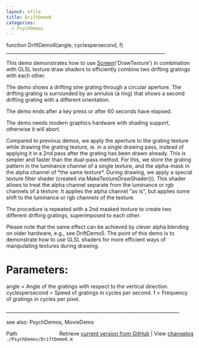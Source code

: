 ```yaml
---
layout: mfile
title: DriftDemo6
categories:
  - PsychDemos
---
```


function DriftDemo6\(angle, cyclespersecond, f\)
\_\_\_\_\_\_\_\_\_\_\_\_\_\_\_\_\_\_\_\_\_\_\_\_\_\_\_\_\_\_\_\_\_\_\_\_\_\_\_\_\_\_\_\_\_\_\_\_\_\_\_\_\_\_\_\_\_\_\_\_\_\_\_\_\_\_\_

This demo demonstrates how to use [Screen](/docs/Screen)\('DrawTexture'\) in combination
with GLSL texture draw shaders to efficiently combine two drifting
gratings with each other.

The demo shows a drifting sine grating through a circular aperture. The
drifting grating is surrounded by an annulus \(a ring\) that shows a second
drifting grating with a different orientation.

The demo ends after a key press or after 60 seconds have elapsed.

The demo needs modern graphics hardware with shading support, otherwise
it will abort.

Compared to previous demos, we apply the aperture to the grating texture
while drawing the grating texture, ie. in a single drawing pass, instead
of applying it in a 2nd pass after the grating has been drawn already.
This is simpler and faster than the dual\-pass method. For this, we store
the grating pattern in the luminance channel of a single texture, and the
alpha\-mask in the alpha channel of \*the same texture\*. During drawing, we
apply a special texture filter shader \(created via
MakeTextureDrawShader\(\)\). This shader allows to treat the alpha channel
separate from the luminance or rgb channels of a texture: It applies the
alpha channel "as is", but applies some shift to the luminance or rgb
channels of the texture.

The procedure is repeated with a 2nd masked texture to create two
different drifting gratings, superimposed to each other.

Please note that the same effect can be achieved by clever alpha blending
on older hardware, e.g., see DriftDemo5. The point of this demo is to
demonstrate how to use GLSL shaders for more efficient ways of
manipulating textures during drawing.

# Parameters:

angle = Angle of the gratings with respect to the vertical direction.
cyclespersecond = Speed of gratings in cycles per second.
f = Frequency of gratings in cycles per pixel.

\_\_\_\_\_\_\_\_\_\_\_\_\_\_\_\_\_\_\_\_\_\_\_\_\_\_\_\_\_\_\_\_\_\_\_\_\_\_\_\_\_\_\_\_\_\_\_\_\_\_\_\_\_\_\_\_\_\_\_\_\_\_\_\_\_\_\_\_\_\_\_\_\_

see also: PsychDemos, MovieDemo


<div class="code_header" style="text-align:right;">
  <span style="float:left;">Path&nbsp;&nbsp;</span> <span class="counter">Retrieve <a href=
  "https://raw.github.com/Psychtoolbox-3/Psychtoolbox-3/beta/./PsychDemos/DriftDemo6.m">current version from GitHub</a> | View <a href=
  "https://github.com/Psychtoolbox-3/Psychtoolbox-3/commits/beta/./PsychDemos/DriftDemo6.m">changelog</a></span>
</div>
<div class="code">
  <code>./PsychDemos/DriftDemo6.m</code>
</div>

